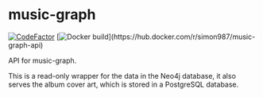 # music-graph

[![CodeFactor](https://www.codefactor.io/repository/github/simon987/music-graph-api/badge)](https://www.codefactor.io/repository/github/simon987/music-graph-api)
[![Docker build](https://ci.simon987.net/app/rest/builds/buildType(MusicGraphApi_Build)/statusIcon)](https://hub.docker.com/r/simon987/music-graph-api)


API for music-graph.

This is a read-only wrapper for the data in the Neo4j database, 
it also serves the album cover art, which is stored in a PostgreSQL database.
